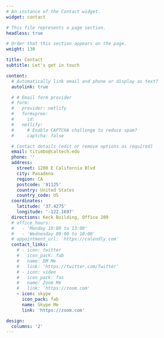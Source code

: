 ```yaml
---
# An instance of the Contact widget.
widget: contact

# This file represents a page section.
headless: true

# Order that this section appears on the page.
weight: 130

title: Contact
subtitle: Let's get in touch

content:
  # Automatically link email and phone or display as text?
  autolink: true

  # # Email form provider
  # form:
  #   provider: netlify
  #   formspree:
  #     id:
  #   netlify:
  #     # Enable CAPTCHA challenge to reduce spam?
  #     captcha: false

  # Contact details (edit or remove options as required)
  email: titimbo@caltech.edu
  phone: ''
  address:
    street: 1200 E California Blvd
    city: Pasadena
    region: CA
    postcode: '91125'
    country: United States
    country_code: US
  coordinates:
    latitude: '37.4275'
    longitude: '-122.1697'
  directions: Keck Building, Office 209
  # office_hours:
  #   - 'Monday 10:00 to 13:00'
  #   - 'Wednesday 09:00 to 10:00'
  # appointment_url: 'https://calendly.com'
  contact_links:
    # - icon: twitter
    #   icon_pack: fab
    #   name: DM Me
    #   link: 'https://twitter.com/Twitter'
    # - icon: video
    #   icon_pack: fas
    #   name: Zoom Me
    #   link: 'https://zoom.com'
    - icon: skype
      icon_pack: fab
      name: Skype Me
      link: 'https://zoom.com'

design:
  columns: '2'
---
```

